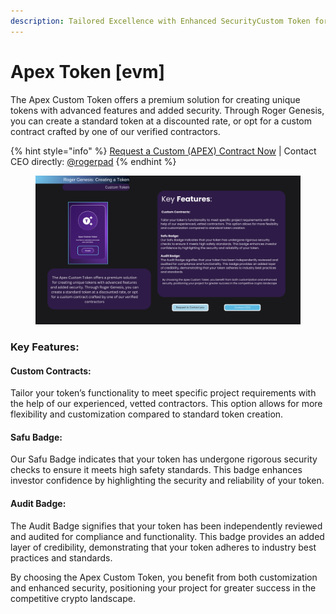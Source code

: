 ```yaml
---
description: Tailored Excellence with Enhanced SecurityCustom Token for EVM Chains
---
```


# Apex Token \[evm]

The Apex Custom Token offers a premium solution for creating unique tokens with advanced features and added security. Through Roger Genesis, you can create a standard token at a discounted rate, or opt for a custom contract crafted by one of our verified contractors.

{% hint style="info" %}
[Request a Custom (APEX) Contract Now](https://forms.gle/iZk8XHXaBFtF5NTFA) | Contact CEO directly: [@rogerpad](https://t.me/rogerpad)
{% endhint %}

<figure><img src="../../../.gitbook/assets/24 (1).png" alt=""><figcaption></figcaption></figure>

### &#x20;Key Features:

#### &#x20;Custom Contracts:

Tailor your token’s functionality to meet specific project requirements with the help of our experienced, vetted contractors. This option allows for more flexibility and customization compared to standard token creation.

#### Safu Badge:

Our Safu Badge indicates that your token has undergone rigorous security checks to ensure it meets high safety standards. This badge enhances investor confidence by highlighting the security and reliability of your token.

#### Audit Badge:

The Audit Badge signifies that your token has been independently reviewed and audited for compliance and functionality. This badge provides an added layer of credibility, demonstrating that your token adheres to industry best practices and standards.

By choosing the Apex Custom Token, you benefit from both customization and enhanced security, positioning your project for greater success in the competitive crypto landscape.
